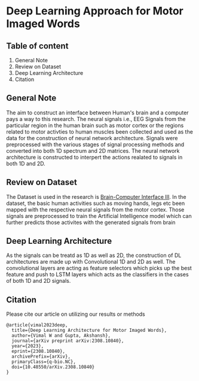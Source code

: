 # Deep Learning Approach for Motor Imaged Words

## Table of content 

1. General Note 
2. Review on Dataset 
3. Deep Learning Architecture 
4. Citation

## General Note

The aim to construct an interface between Human's brain and a computer pays a way to this research. The neural signals i.e., EEG Signals from the particular region in the human brain such as motor cortex or the regions related to motor activties to human muscles been collected and used as the data for the construction of neural network architecture. Signals were preprocessed with the various stages of signal processing methods and converted into both 1D spectrum and 2D matrices. The neural network architecture is constructed to interpert the actions realated to signals in both 1D and 2D.

## Review on Dataset 
The Dataset is used in the research is [Brain-Computer Interface III](https://www.bbci.de/competition/iii/). In the dataset, the basic human activities such as moving hands, legs etc been mapped with the respective neural signals from the motor cortex. Those signals are preprocessed to train the Artificial Intelligence model which can further predicts those activites with the generated signals from brain

## Deep Learning Architecture 
As the signals can be treatd as 1D as well as 2D, the construction of DL architectures are made up with Convolutional 1D and 2D as well. The convolutional layers are acting as feature selectors which picks up the best feature and push to LSTM layers which acts as the classifiers in the cases of both 1D and 2D signals. 

## Citation 
Please cite our article on utilizing our results or methods 
```
@article{vimal2023deep,
  title={Deep Learning Architecture for Motor Imaged Words},
  author={Vimal W and Gupta, Akshansh},
  journal={arXiv preprint arXiv:2308.10840},
  year={2023},
  eprint={2308.10840},
  archivePrefix={arXiv},
  primaryClass={q-bio.NC},
  doi={10.48550/arXiv.2308.10840}
}

```